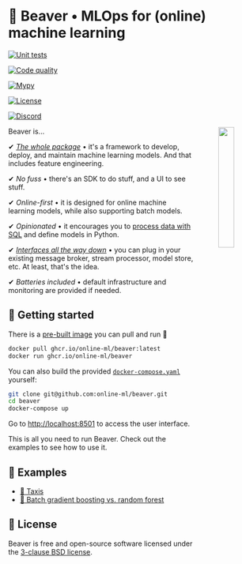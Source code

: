 <h1>🦫 Beaver • MLOps for (online) machine learning</h1>

[![Unit tests](https://github.com/online-ml/beaver/actions/workflows/unit-tests.yml/badge.svg)](https://github.com/online-ml/beaver/actions/workflows/unit-tests.yml)

[![Code quality](https://github.com/online-ml/beaver/actions/workflows/code-quality.yml/badge.svg)](https://github.com/online-ml/beaver/actions/workflows/code-quality.yml)

[![Mypy](http://www.mypy-lang.org/static/mypy_badge.svg)](http://mypy-lang.org/)

[![License](https://img.shields.io/badge/License-BSD%203--Clause-blue.svg)](https://opensource.org/licenses/BSD-3-Clause)

[![Discord](https://dcbadge.vercel.app/api/server/qNmrKEZMAn)](https://discord.gg/qNmrKEZMAn)

<div align="center" >
  <img src="https://user-images.githubusercontent.com/8095957/202878607-9fa71045-6379-436e-9da9-41209f8b39c2.png" width="25%" align="right" />
</div>

Beaver is...

✔ [*The whole package*](https://www.youtube.com/watch?v=nzFTmJnIakk&list=PLIU25-FciwNaz5PqWPiHmPCMOFYoEsJ8c&index=5) • it's a framework to develop, deploy, and maintain machine learning models. And that includes feature engineering.

✔ *No fuss* • there's an SDK to do stuff, and a UI to see stuff.

✔ *Online-first* • it is designed for online machine learning models, while also supporting batch models.

✔ *Opinionated* • it encourages you to [process data with SQL](https://www.ethanrosenthal.com/2022/05/10/database-bundling/) and define models in Python.

✔ [*Interfaces all the way down*](https://vadosware.io/post/building-an-interface-with-one-implementation-is-unquestionably-right/) • you can plug in your existing message broker, stream processor, model store, etc. At least, that's the idea.

✔ *Batteries included* • default infrastructure and monitoring are provided if needed.

## 🤱 Getting started

There is a [pre-built image](https://ghcr.io/online-ml/beaver) you can pull and run 🐳

```sh
docker pull ghcr.io/online-ml/beaver:latest
docker run ghcr.io/online-ml/beaver
```

You can also build the provided [`docker-compose.yaml`](docker-compose.yaml) yourself:

```sh
git clone git@github.com:online-ml/beaver.git
cd beaver
docker-compose up
```

Go to [http://localhost:8501](http://localhost:8501/) to access the user interface.

This is all you need to run Beaver. Check out the examples to see how to use it.

## 👀 Examples

- [🚕 Taxis](examples/taxis)
- [🌳 Batch gradient boosting vs. random forest](examples/batch-trees)

## 📝 License

Beaver is free and open-source software licensed under the [3-clause BSD license](LICENSE).
